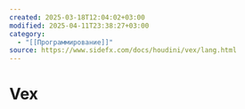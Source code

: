 ```yaml
---
created: 2025-03-18T12:04:02+03:00
modified: 2025-04-11T23:38:27+03:00
category:
  - "[[Программирование]]"
source: https://www.sidefx.com/docs/houdini/vex/lang.html
---
```


# Vex
